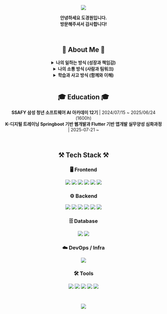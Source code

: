 <p align='center'>
    <img src="https://capsule-render.vercel.app/api?type=waving&color=green&height=300&section=header&text=Do%20gyeong%20won&fontSize=70&fontColor=FFFFFF"/>
</p>

<p align="center">
    <strong>안녕하세요 도경원입니다.</strong><br/>
    <strong>방문해주셔서 감사합니다! </strong>
</p>

 
<br>

<div align="center">
<p align="center">
    <h2>🌟 About Me 🌟</h2>
</p>    
<details>
<summary><strong>나의 일하는 방식 (성장과 책임감)</strong></summary>
<br/>
    
<p align="center">
    책임감 있게 일하고, 이해를 바탕으로 성장합니다.<br/>
    끊임없이 배우는 것을 즐기고, 문제를 마주했을 때<br/>
    해결하는 과정에서 진정한 보람을 느낍니다.<br/>
    무슨 일이든 끝까지 해내겠다는 자신감과,<br/>
    주어진 일에 대한 책임감은 저의 가장 큰 무기입니다.
</p>
</details>

<details>
<summary><strong>나의 소통 방식 (사람과 팀워크)</strong></summary>
<br/>
<p align="center">
    사람과의 관계를 소중히 여기며,<br/>
    다양한 팀 프로젝트 속에서도 원활한 소통과 조율을 통해<br/>
    좋은 결과를 만들어내는 것을 중요하게 생각합니다.  
</p>
</details>

<details>
<summary><strong>학습과 사고 방식 (함께와 이해)</strong></summary>
<br/>
<p align="center">
    혼자 빠르게 가기보단, 함께 멀리 가는 것의 가치를 알고 있고,<br/>
    단순한 암기보다는 본질을 이해하고 설득하는 능력을<br/>
    키워가는 개발자입니다.
</p>
</details>



<br>

<p align="center">
    <h2>🎓 Education 🎓</h2>
</p>
<p align="center">
    <strong>SSAFY 삼성 청년 소프트웨어 AI 아카데미 12기</strong> | 2024/07/15 ~ 2025/06/24 (1600h) <br>
    <strong>K-디지털 트레이닝 Springboot 기반 웹개발과 Flutter 기반 앱개발 실무양성 심화과정</strong> | 2025-07-21 ~ 
</p>

<br>

<h2 align="center">⚒️ Tech Stack ⚒️</h2>

<h3 align="center">🖥️ Frontend</h3>
<p align="center">
  <img src="https://img.shields.io/badge/Flutter-02569B?style=flat-square&logo=flutter&logoColor=white"/>
  <img src="https://img.shields.io/badge/HTML5-E34F26?style=flat-square&logo=html5&logoColor=white"/>
  <img src="https://img.shields.io/badge/CSS3-1572B6?style=flat-square&logo=css3&logoColor=white"/>
  <img src="https://img.shields.io/badge/JavaScript-F7DF1E?style=flat-square&logo=javascript&logoColor=black"/>
  <img src="https://img.shields.io/badge/Vue.js-4FC08D?style=flat-square&logo=vue.js&logoColor=white"/>
  <img src="https://img.shields.io/badge/Bootstrap-7952B3?style=flat-square&logo=bootstrap&logoColor=white"/>
</p>

<h3 align="center">⚙️ Backend</h3>
<p align="center">
  <img src="https://img.shields.io/badge/Java-007396?style=flat-square&logo=openjdk&logoColor=white"/>
  <img src="https://img.shields.io/badge/Kotlin-7F52FF?style=flat-square&logo=kotlin&logoColor=white"/>
  <img src="https://img.shields.io/badge/Python-3776AB?style=flat-square&logo=python&logoColor=white"/>
  <img src="https://img.shields.io/badge/Spring-6DB33F?style=flat-square&logo=spring&logoColor=white"/>
  <img src="https://img.shields.io/badge/Spring Boot-6DB33F?style=flat-square&logo=springboot&logoColor=white"/>
  <img src="https://img.shields.io/badge/Django-092E20?style=flat-square&logo=django&logoColor=white"/>
    
</p>

<h3 align="center">🗄️ Database</h3>
<p align="center">
  <img src="https://img.shields.io/badge/MySQL-4479A1?style=flat-square&logo=mysql&logoColor=white"/>
    <img src="https://img.shields.io/badge/SQLite-003B57?style=flat-square&logo=sqlite&logoColor=white"/>
</p>

<h3 align="center">☁️ DevOps / Infra</h3>
<p align="center">
  <img src="https://img.shields.io/badge/Docker-2496ED?style=flat-square&logo=docker&logoColor=white"/>
</p>

<h3 align="center">🛠️ Tools</h3>
<p align="center">
  <img src="https://img.shields.io/badge/GitHub-181717?style=flat-square&logo=github&logoColor=white"/>
  <img src="https://img.shields.io/badge/GitLab-FC6D26?style=flat-square&logo=gitlab&logoColor=white"/>
  <img src="https://img.shields.io/badge/Visual Studio Code-007ACC?style=flat-square&logo=visualstudiocode&logoColor=white"/>
  <img src="https://img.shields.io/badge/IntelliJ IDEA-000000?style=flat-square&logo=intellijidea&logoColor=white"/>
  <img src="https://img.shields.io/badge/Figma-F24E1E?style=flat-square&logo=figma&logoColor=white"/>
</p>


<br>
<p align='center'>
    <img src="https://capsule-render.vercel.app/api?type=waving&color=green&height=200&section=footer"/>
</p>

